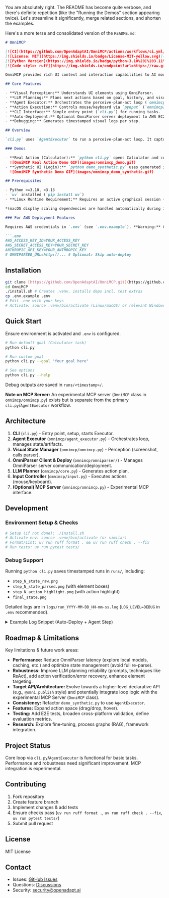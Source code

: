 You are absolutely right. The README has become quite verbose, and there's definite repetition (like the "Running the Demos" section appearing twice). Let's streamline it significantly, merge related sections, and shorten the examples.

Here's a more terse and consolidated version of the `README.md`:

```markdown
# OmniMCP

[![CI](https://github.com/OpenAdaptAI/OmniMCP/actions/workflows/ci.yml/badge.svg)](https://github.com/OpenAdaptAI/OmniMCP/actions/workflows/ci.yml)
[![License: MIT](https://img.shields.io/badge/License-MIT-yellow.svg)](https://opensource.org/licenses/MIT)
[![Python Version](https://img.shields.io/badge/python-3.10%20|%203.11%20|%203.12-blue)](https://www.python.org/)
[![Code style: ruff](https://img.shields.io/endpoint?url=https://raw.githubusercontent.com/astral-sh/ruff/main/assets/badge/v2.json)](https://github.com/astral-sh/ruff)

OmniMCP provides rich UI context and interaction capabilities to AI models through [Model Context Protocol (MCP)](https://github.com/modelcontextprotocol) and [microsoft/OmniParser](https://github.com/microsoft/OmniParser). It focuses on enabling deep understanding of user interfaces through visual analysis, structured planning, and precise interaction execution.

## Core Features

- **Visual Perception:** Understands UI elements using OmniParser.
- **LLM Planning:** Plans next actions based on goal, history, and visual state.
- **Agent Executor:** Orchestrates the perceive-plan-act loop (`omnimcp/agent_executor.py`).
- **Action Execution:** Controls mouse/keyboard via `pynput` (`omnimcp/input.py`).
- **CLI Interface:** Simple entry point (`cli.py`) for running tasks.
- **Auto-Deployment:** Optional OmniParser server deployment to AWS EC2 with auto-shutdown.
- **Debugging:** Generates timestamped visual logs per step.

## Overview

`cli.py` uses `AgentExecutor` to run a perceive-plan-act loop. It captures the screen (`VisualState`), plans using an LLM (`core.plan_action_for_ui`), and executes actions (`InputController`).

### Demos

- **Real Action (Calculator):** `python cli.py` opens Calculator and computes 5*9.
  ![OmniMCP Real Action Demo GIF](images/omnimcp_demo.gif)
- **Synthetic UI (Login):** `python demo_synthetic.py` uses generated images (no real I/O). *(Note: Pending refactor to use AgentExecutor).*
  ![OmniMCP Synthetic Demo GIF](images/omnimcp_demo_synthetic.gif)

## Prerequisites

- Python >=3.10, <3.13
- `uv` installed (`pip install uv`)
- **Linux Runtime Requirement:** Requires an active graphical session (X11/Wayland) for `pynput`. May need system libraries (`libx11-dev`, etc.) - see `pynput` docs.

*(macOS display scaling dependencies are handled automatically during installation).*

### For AWS Deployment Features

Requires AWS credentials in `.env` (see `.env.example`). **Warning:** Creates AWS resources (EC2, Lambda, etc.) incurring costs. Use `python -m omnimcp.omniparser.server stop` to clean up.

```.env
AWS_ACCESS_KEY_ID=YOUR_ACCESS_KEY
AWS_SECRET_ACCESS_KEY=YOUR_SECRET_KEY
ANTHROPIC_API_KEY=YOUR_ANTHROPIC_KEY
# OMNIPARSER_URL=http://... # Optional: Skip auto-deploy
```

## Installation

```bash
git clone [https://github.com/OpenAdaptAI/OmniMCP.git](https://github.com/OpenAdaptAI/OmniMCP.git)
cd OmniMCP
./install.sh # Creates .venv, installs deps incl. test extras
cp .env.example .env
# Edit .env with your keys
# Activate: source .venv/bin/activate (Linux/macOS) or relevant Windows command
```

## Quick Start

Ensure environment is activated and `.env` is configured.

```bash
# Run default goal (Calculator task)
python cli.py

# Run custom goal
python cli.py --goal "Your goal here"

# See options
python cli.py --help
```
Debug outputs are saved in `runs/<timestamp>/`.

**Note on MCP Server:** An experimental MCP server (`OmniMCP` class in `omnimcp/omnimcp.py`) exists but is separate from the primary `cli.py`/`AgentExecutor` workflow.

## Architecture

1.  **CLI** (`cli.py`) - Entry point, setup, starts Executor.
2.  **Agent Executor** (`omnimcp/agent_executor.py`) - Orchestrates loop, manages state/artifacts.
3.  **Visual State Manager** (`omnimcp/omnimcp.py`) - Perception (screenshot, calls parser).
4.  **OmniParser Client & Deploy** (`omnimcp/omniparser/`) - Manages OmniParser server communication/deployment.
5.  **LLM Planner** (`omnimcp/core.py`) - Generates action plan.
6.  **Input Controller** (`omnimcp/input.py`) - Executes actions (mouse/keyboard).
7.  **(Optional) MCP Server** (`omnimcp/omnimcp.py`) - Experimental MCP interface.

## Development

### Environment Setup & Checks
```bash
# Setup (if not done): ./install.sh
# Activate env: source .venv/bin/activate (or similar)
# Format/Lint: uv run ruff format . && uv run ruff check . --fix
# Run tests: uv run pytest tests/
```

### Debug Support
Running `python cli.py` saves timestamped runs in `runs/`, including:
* `step_N_state_raw.png`
* `step_N_state_parsed.png` (with element boxes)
* `step_N_action_highlight.png` (with action highlight)
* `final_state.png`

Detailed logs are in `logs/run_YYYY-MM-DD_HH-mm-ss.log` (`LOG_LEVEL=DEBUG` in `.env` recommended).

<details>
<summary>Example Log Snippet (Auto-Deploy + Agent Step)</summary>

```log
# --- Initialization & Auto-Deploy ---
2025-MM-DD HH:MM:SS | INFO     | omnimcp.omniparser.client:... - No server_url provided, attempting discovery/deployment...
2025-MM-DD HH:MM:SS | INFO     | omnimcp.omniparser.server:... - Creating new EC2 instance...
2025-MM-DD HH:MM:SS | SUCCESS  | omnimcp.omniparser.server:... - Instance i-... is running. Public IP: ...
2025-MM-DD HH:MM:SS | INFO     | omnimcp.omniparser.server:... - Setting up auto-shutdown infrastructure...
2025-MM-DD HH:MM:SS | SUCCESS  | omnimcp.omniparser.server:... - Auto-shutdown infrastructure setup completed...
... (SSH connection, Docker setup) ...
2025-MM-DD HH:MM:SS | SUCCESS  | omnimcp.omniparser.client:... - Auto-deployment successful. Server URL: http://...
... (Agent Executor Init) ...

# --- Agent Execution Loop Example Step ---
2025-MM-DD HH:MM:SS | INFO     | omnimcp.agent_executor:run:... - --- Step N/10 ---
2025-MM-DD HH:MM:SS | DEBUG    | omnimcp.agent_executor:run:... - Perceiving current screen state...
2025-MM-DD HH:MM:SS | INFO     | omnimcp.omnimcp:update:... - VisualState update complete. Found X elements. Took Y.YYs.
2025-MM-DD HH:MM:SS | INFO     | omnimcp.agent_executor:run:... - Perceived state with X elements.
... (Save artifacts) ...
2025-MM-DD HH:MM:SS | DEBUG    | omnimcp.agent_executor:run:... - Planning next action...
... (LLM Call) ...
2025-MM-DD HH:MM:SS | INFO     | omnimcp.agent_executor:run:... - LLM Plan: Action=..., TargetID=..., GoalComplete=False
2025-MM-DD HH:MM:SS | DEBUG    | omnimcp.agent_executor:run:... - Added to history: Step N: Planned action ...
2025-MM-DD HH:MM:SS | INFO     | omnimcp.agent_executor:run:... - Executing action: ...
2025-MM-DD HH:MM:SS | SUCCESS  | omnimcp.agent_executor:run:... - Action executed successfully.
2025-MM-DD HH:MM:SS | DEBUG    | omnimcp.agent_executor:run:... - Step N duration: Z.ZZs
... (Loop continues or finishes) ...
```
*(Note: Details like timings, counts, IPs, instance IDs, and specific plans will vary)*
</details>

## Roadmap & Limitations

Key limitations & future work areas:

* **Performance:** Reduce OmniParser latency (explore local models, caching, etc.) and optimize state management (avoid full re-parse).
* **Robustness:** Improve LLM planning reliability (prompts, techniques like ReAct), add action verification/error recovery, enhance element targeting.
* **Target API/Architecture:** Evolve towards a higher-level declarative API (e.g., `@omni.publish` style) and potentially integrate loop logic with the experimental MCP Server (`OmniMCP` class).
* **Consistency:** Refactor `demo_synthetic.py` to use `AgentExecutor`.
* **Features:** Expand action space (drag/drop, hover).
* **Testing:** Add E2E tests, broaden cross-platform validation, define evaluation metrics.
* **Research:** Explore fine-tuning, process graphs (RAG), framework integration.

## Project Status

Core loop via `cli.py`/`AgentExecutor` is functional for basic tasks. Performance and robustness need significant improvement. MCP integration is experimental.

## Contributing

1. Fork repository
2. Create feature branch
3. Implement changes & add tests
4. Ensure checks pass (`uv run ruff format .`, `uv run ruff check . --fix`, `uv run pytest tests/`)
5. Submit pull request

## License

MIT License

## Contact

- Issues: [GitHub Issues](https://github.com/OpenAdaptAI/OmniMCP/issues)
- Questions: [Discussions](https://github.com/OpenAdaptAI/OmniMCP/discussions)
- Security: security@openadapt.ai
